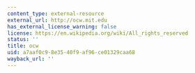 ```yaml
---
content_type: external-resource
external_url: http://ocw.mit.edu
has_external_license_warning: false
license: https://en.wikipedia.org/wiki/All_rights_reserved
status: ''
title: ocw
uid: a7aaf0c9-8e35-40f9-af96-ce01329caa68
wayback_url: ''
---
```

